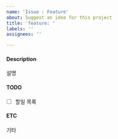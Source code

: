 ```yaml
---
name: 'Issue : Feature'
about: Suggest an idea for this project
title: 'feature: '
labels: ''
assignees: ''

---
```


#### Description
설명

#### TODO
* [ ] 할일 목록

#### ETC
기타
